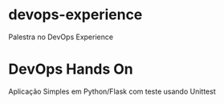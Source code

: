 # devops-experience
Palestra no DevOps Experience
# DevOps Hands On
Aplicação Simples em Python/Flask com teste usando Unittest
